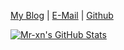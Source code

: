 [My Blog](https://mrxn.net/) | [E-Mail](mailto:mrxn.net@gmail.com) | [Github](https://github.com/Mr-xn)

[![Mr-xn's GitHub Stats](https://github-readme-stats.vercel.app/api?username=Mr-xn&show_icons=true&hide_title=true)](https://github.com/Mr-xn)


<!--
**Mr-xn/Mr-xn** is a ✨ _special_ ✨ repository because its `README.md` (this file) appears on your GitHub profile.

Here are some ideas to get you started:

- 🔭 I’m currently working on ...
- 🌱 I’m currently learning ...
- 👯 I’m looking to collaborate on ...
- 🤔 I’m looking for help with ...
- 💬 Ask me about ...
- 📫 How to reach me: ...
- 😄 Pronouns: ...
- ⚡ Fun fact: ...
-->
